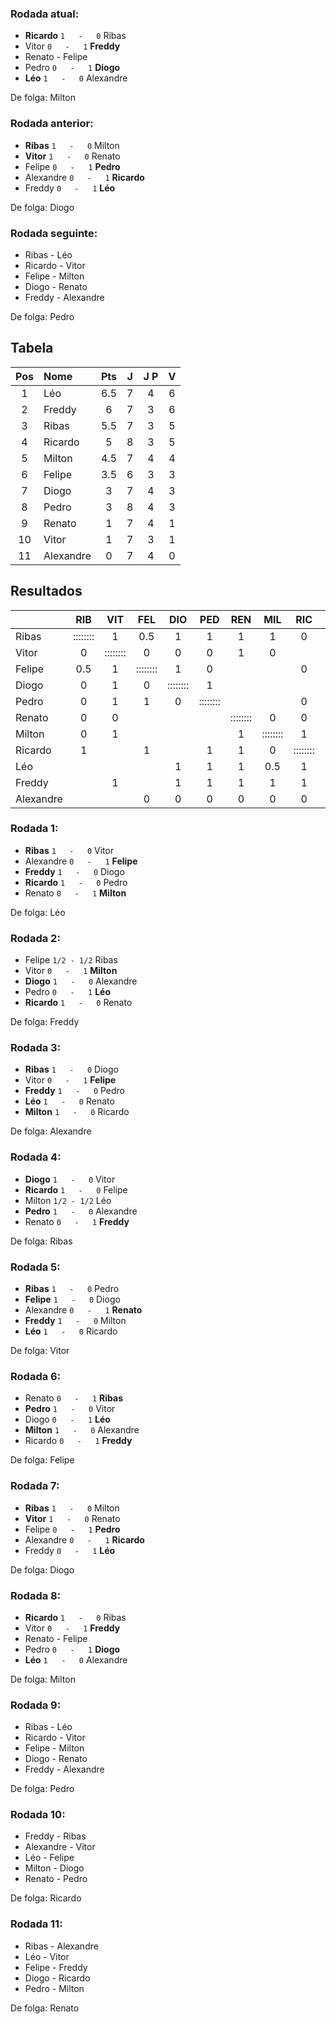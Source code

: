 ### Rodada atual:
* **Ricardo**  `1   -   0`  Ribas
* Vitor `0   -   1` **Freddy**
* Renato     -     Felipe
* Pedro `0   -   1` **Diogo**
* **Léo**  `1   -   0`  Alexandre

De folga: Milton

### Rodada anterior:
* **Ribas**  `1   -   0`  Milton
* **Vitor**  `1   -   0`  Renato
* Felipe `0   -   1` **Pedro**
* Alexandre `0   -   1` **Ricardo**
* Freddy `0   -   1` **Léo**

De folga: Diogo

### Rodada seguinte:
* Ribas     -     Léo
* Ricardo     -     Vitor
* Felipe     -     Milton
* Diogo     -     Renato
* Freddy     -     Alexandre

De folga: Pedro

## Tabela

| Pos | Nome | Pts | J | J P | V |
| :---: | :--- | :---: | :---: | :---: | :---: |
| 1 | Léo | 6.5 | 7 | 4 | 6 |
| 2 | Freddy | 6 | 7 | 3 | 6 |
| 3 | Ribas | 5.5 | 7 | 3 | 5 |
| 4 | Ricardo | 5 | 8 | 3 | 5 |
| 5 | Milton | 4.5 | 7 | 4 | 4 |
| 6 | Felipe | 3.5 | 6 | 3 | 3 |
| 7 | Diogo | 3 | 7 | 4 | 3 |
| 8 | Pedro | 3 | 8 | 4 | 3 |
| 9 | Renato | 1 | 7 | 4 | 1 |
| 10 | Vitor | 1 | 7 | 3 | 1 |
| 11 | Alexandre | 0 | 7 | 4 | 0 |

## Resultados

| | RIB | VIT | FEL | DIO | PED | REN | MIL | RIC | LEO | FRE | ALE | Pts |
| :--- | :---: | :---: | :---: | :---: | :---: | :---: | :---: | :---: | :---: | :---: | :---: | :---: |
| Ribas | :::::::: | 1 | 0.5 | 1 | 1 | 1 | 1 | 0 |  |  |  | 5.5 |
| Vitor | 0 | :::::::: | 0 | 0 | 0 | 1 | 0 |  |  | 0 |  | 1 |
| Felipe | 0.5 | 1 | :::::::: | 1 | 0 |  |  | 0 |  |  | 1 | 3.5 |
| Diogo | 0 | 1 | 0 | :::::::: | 1 |  |  |  | 0 | 0 | 1 | 3 |
| Pedro | 0 | 1 | 1 | 0 | :::::::: |  |  | 0 | 0 | 0 | 1 | 3 |
| Renato | 0 | 0 |  |  |  | :::::::: | 0 | 0 | 0 | 0 | 1 | 1 |
| Milton | 0 | 1 |  |  |  | 1 | :::::::: | 1 | 0.5 | 0 | 1 | 4.5 |
| Ricardo | 1 |  | 1 |  | 1 | 1 | 0 | :::::::: | 0 | 0 | 1 | 5 |
| Léo |  |  |  | 1 | 1 | 1 | 0.5 | 1 | :::::::: | 1 | 1 | 6.5 |
| Freddy |  | 1 |  | 1 | 1 | 1 | 1 | 1 | 0 | :::::::: |  | 6 |
| Alexandre |  |  | 0 | 0 | 0 | 0 | 0 | 0 | 0 |  | :::::::: | 0 |

### Rodada 1:
* **Ribas**  `1   -   0`  Vitor
* Alexandre `0   -   1` **Felipe**
* **Freddy**  `1   -   0`  Diogo
* **Ricardo**  `1   -   0`  Pedro
* Renato `0   -   1` **Milton**

De folga: Léo

### Rodada 2:
* Felipe `1/2 - 1/2` Ribas
* Vitor `0   -   1` **Milton**
* **Diogo**  `1   -   0`  Alexandre
* Pedro `0   -   1` **Léo**
* **Ricardo**  `1   -   0`  Renato

De folga: Freddy

### Rodada 3:
* **Ribas**  `1   -   0`  Diogo
* Vitor `0   -   1` **Felipe**
* **Freddy**  `1   -   0`  Pedro
* **Léo**  `1   -   0`  Renato
* **Milton**  `1   -   0`  Ricardo

De folga: Alexandre

### Rodada 4:
* **Diogo**  `1   -   0`  Vitor
* **Ricardo**  `1   -   0`  Felipe
* Milton `1/2 - 1/2` Léo
* **Pedro**  `1   -   0`  Alexandre
* Renato `0   -   1` **Freddy**

De folga: Ribas

### Rodada 5:
* **Ribas**  `1   -   0`  Pedro
* **Felipe**  `1   -   0`  Diogo
* Alexandre `0   -   1` **Renato**
* **Freddy**  `1   -   0`  Milton
* **Léo**  `1   -   0`  Ricardo

De folga: Vitor

### Rodada 6:
* Renato `0   -   1` **Ribas**
* **Pedro**  `1   -   0`  Vitor
* Diogo `0   -   1` **Léo**
* **Milton**  `1   -   0`  Alexandre
* Ricardo `0   -   1` **Freddy**

De folga: Felipe

### Rodada 7:
* **Ribas**  `1   -   0`  Milton
* **Vitor**  `1   -   0`  Renato
* Felipe `0   -   1` **Pedro**
* Alexandre `0   -   1` **Ricardo**
* Freddy `0   -   1` **Léo**

De folga: Diogo

### Rodada 8:
* **Ricardo**  `1   -   0`  Ribas
* Vitor `0   -   1` **Freddy**
* Renato     -     Felipe
* Pedro `0   -   1` **Diogo**
* **Léo**  `1   -   0`  Alexandre

De folga: Milton

### Rodada 9:
* Ribas     -     Léo
* Ricardo     -     Vitor
* Felipe     -     Milton
* Diogo     -     Renato
* Freddy     -     Alexandre

De folga: Pedro

### Rodada 10:
* Freddy     -     Ribas
* Alexandre     -     Vitor
* Léo     -     Felipe
* Milton     -     Diogo
* Renato     -     Pedro

De folga: Ricardo

### Rodada 11:
* Ribas     -     Alexandre
* Léo     -     Vitor
* Felipe     -     Freddy
* Diogo     -     Ricardo
* Pedro     -     Milton

De folga: Renato

